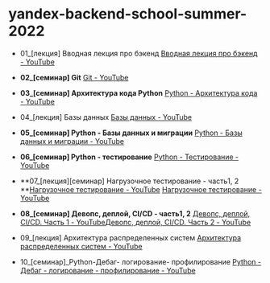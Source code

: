 # yandex-backend-school-summer-2022

- 01_[лекция] Вводная лекция про бэкенд [Вводная лекция про бэкенд - YouTube](https://www.youtube.com/watch?v=-ihmqF50Gps)

- **02_[семинар] Git** [Git - YouTube](https://www.youtube.com/watch?v=7FaOi-noRMI)

- **03_[семинар] Архитектура кода Python** [Python - Архитектура кода - YouTube](https://www.youtube.com/watch?v=Qw-Wj6NZelQ)

- 04_[лекция] Базы данных [Базы данных - YouTube](https://www.youtube.com/watch?v=p2ZA1TIixgM)

- **05_[семинар] Python - Базы данных и миграции** [Python - Базы данных и миграции - YouTube](https://www.youtube.com/watch?app=desktop&v=pdz1zI78ato&feature=youtu.be)

- **06_[семинар] Python - тестирование** [Python - Тестирование - YouTube](https://www.youtube.com/watch?v=957lkNw-ThE)

- **07_[лекция][семинар] Нагрузочное тестирование - часть1, 2 **[Нагрузочное тестирование - YouTube](https://www.youtube.com/watch?v=rkDaMowYrUM) [Нагрузочное тестирование - YouTube](https://www.youtube.com/watch?v=rkDaMowYrUM)

- **08_[семинар] Девопс, деплой, CI/CD - часть1, 2** [Девопс, деплой, CI/CD. Часть 1 - YouTube](https://www.youtube.com/watch?v=5llOsvi7xeM)[Девопс, деплой, CI/CD. Часть 2 - YouTube](https://www.youtube.com/watch?v=5cbvqmDAOZA)

- 09_[лекция] Архитектура распределенных систем [Архитектура распределенных систем - YouTube](https://www.youtube.com/watch?v=VoDGD_-d-Sg)

- 10_[семинар]_Python-Дебаг- логирование- профилирование [Python - Дебаг - логирование - профилирование - YouTube](https://www.youtube.com/watch?v=0MEMOQVJZ00)